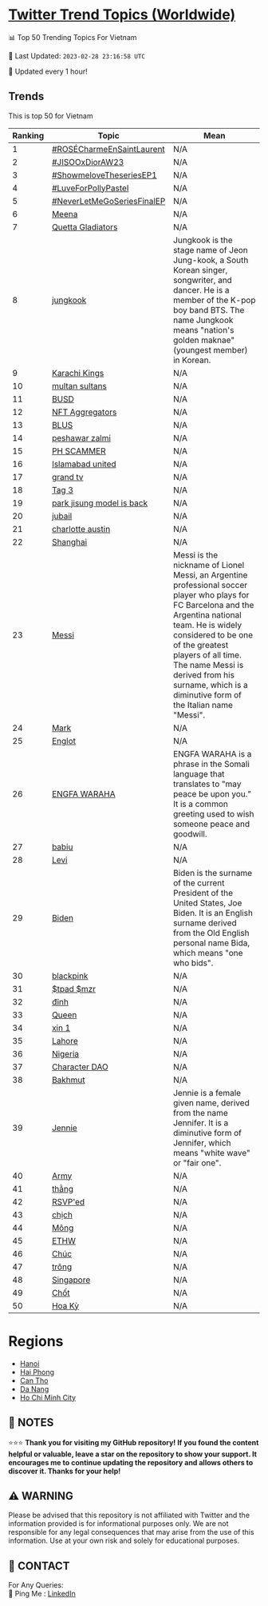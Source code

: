[Twitter Trend Topics (Worldwide)](https://github.com/ErcinDedeoglu/Twitter-Trend-Topics)
==========


📊 Top 50 Trending Topics For Vietnam

📆 Last Updated: `2023-02-28 23:16:58 UTC`

🔧 Updated every 1 hour!


## Trends

This is top 50 for Vietnam

| Ranking | Topic | Mean |
| ------- | ------------ | ------------ |
| 1 | [#ROSÉCharmeEnSaintLaurent](http://twitter.com/search?q=%23ROS%c3%89CharmeEnSaintLaurent) | N/A |
| 2 | [#JISOOxDiorAW23](http://twitter.com/search?q=%23JISOOxDiorAW23) | N/A |
| 3 | [#ShowmeloveTheseriesEP1](http://twitter.com/search?q=%23ShowmeloveTheseriesEP1) | N/A |
| 4 | [#LuveForPollyPastel](http://twitter.com/search?q=%23LuveForPollyPastel) | N/A |
| 5 | [#NeverLetMeGoSeriesFinalEP](http://twitter.com/search?q=%23NeverLetMeGoSeriesFinalEP) | N/A |
| 6 | [Meena](http://twitter.com/search?q=Meena) | N/A |
| 7 | [Quetta Gladiators](http://twitter.com/search?q=Quetta+Gladiators) | N/A |
| 8 | [jungkook](http://twitter.com/search?q=jungkook) | Jungkook is the stage name of Jeon Jung-kook, a South Korean singer, songwriter, and dancer. He is a member of the K-pop boy band BTS. The name Jungkook means "nation's golden maknae" (youngest member) in Korean. |
| 9 | [Karachi Kings](http://twitter.com/search?q=Karachi+Kings) | N/A |
| 10 | [multan sultans](http://twitter.com/search?q=multan+sultans) | N/A |
| 11 | [BUSD](http://twitter.com/search?q=BUSD) | N/A |
| 12 | [NFT Aggregators](http://twitter.com/search?q=NFT+Aggregators) | N/A |
| 13 | [BLUS](http://twitter.com/search?q=BLUS) | N/A |
| 14 | [peshawar zalmi](http://twitter.com/search?q=peshawar+zalmi) | N/A |
| 15 | [PH SCAMMER](http://twitter.com/search?q=PH+SCAMMER) | N/A |
| 16 | [Islamabad united](http://twitter.com/search?q=Islamabad+united) | N/A |
| 17 | [grand tv](http://twitter.com/search?q=grand+tv) | N/A |
| 18 | [Tag 3](http://twitter.com/search?q=Tag+3) | N/A |
| 19 | [park jisung model is back](http://twitter.com/search?q=park+jisung+model+is+back) | N/A |
| 20 | [jubail](http://twitter.com/search?q=jubail) | N/A |
| 21 | [charlotte austin](http://twitter.com/search?q=charlotte+austin) | N/A |
| 22 | [Shanghai](http://twitter.com/search?q=Shanghai) | N/A |
| 23 | [Messi](http://twitter.com/search?q=Messi) | Messi is the nickname of Lionel Messi, an Argentine professional soccer player who plays for FC Barcelona and the Argentina national team. He is widely considered to be one of the greatest players of all time. The name Messi is derived from his surname, which is a diminutive form of the Italian name "Messi". |
| 24 | [Mark](http://twitter.com/search?q=Mark) | N/A |
| 25 | [Englot](http://twitter.com/search?q=Englot) | N/A |
| 26 | [ENGFA WARAHA](http://twitter.com/search?q=ENGFA+WARAHA) | ENGFA WARAHA is a phrase in the Somali language that translates to "may peace be upon you." It is a common greeting used to wish someone peace and goodwill. |
| 27 | [babiu](http://twitter.com/search?q=babiu) | N/A |
| 28 | [Levi](http://twitter.com/search?q=Levi) | N/A |
| 29 | [Biden](http://twitter.com/search?q=Biden) | Biden is the surname of the current President of the United States, Joe Biden. It is an English surname derived from the Old English personal name Bida, which means "one who bids". |
| 30 | [blackpink](http://twitter.com/search?q=blackpink) | N/A |
| 31 | [$tpad $mzr](http://twitter.com/search?q=%24tpad+%24mzr) | N/A |
| 32 | [đỉnh](http://twitter.com/search?q=%c4%91%e1%bb%89nh) | N/A |
| 33 | [Queen](http://twitter.com/search?q=Queen) | N/A |
| 34 | [xin 1](http://twitter.com/search?q=xin+1) | N/A |
| 35 | [Lahore](http://twitter.com/search?q=Lahore) | N/A |
| 36 | [Nigeria](http://twitter.com/search?q=Nigeria) | N/A |
| 37 | [Character DAO](http://twitter.com/search?q=Character+DAO) | N/A |
| 38 | [Bakhmut](http://twitter.com/search?q=Bakhmut) | N/A |
| 39 | [Jennie](http://twitter.com/search?q=Jennie) | Jennie is a female given name, derived from the name Jennifer. It is a diminutive form of Jennifer, which means "white wave" or "fair one". |
| 40 | [Army](http://twitter.com/search?q=Army) | N/A |
| 41 | [thằng](http://twitter.com/search?q=th%e1%ba%b1ng) | N/A |
| 42 | [RSVP'ed](http://twitter.com/search?q=RSVP%27ed) | N/A |
| 43 | [chịch](http://twitter.com/search?q=ch%e1%bb%8bch) | N/A |
| 44 | [Mông](http://twitter.com/search?q=M%c3%b4ng) | N/A |
| 45 | [ETHW](http://twitter.com/search?q=ETHW) | N/A |
| 46 | [Chúc](http://twitter.com/search?q=Ch%c3%bac) | N/A |
| 47 | [trông](http://twitter.com/search?q=tr%c3%b4ng) | N/A |
| 48 | [Singapore](http://twitter.com/search?q=Singapore) | N/A |
| 49 | [Chốt](http://twitter.com/search?q=Ch%e1%bb%91t) | N/A |
| 50 | [Hoa Kỳ](http://twitter.com/search?q=Hoa+K%e1%bb%b3) | N/A |



# Regions

* [Hanoi](</Vietnam/Hanoi.md>)
* [Hai Phong](</Vietnam/Hai Phong.md>)
* [Can Tho](</Vietnam/Can Tho.md>)
* [Da Nang](</Vietnam/Da Nang.md>)
* [Ho Chi Minh City](</Vietnam/Ho Chi Minh City.md>)



## 📝 NOTES

⭐⭐⭐ **Thank you for visiting my GitHub repository! If you found the content helpful or valuable, leave a star on the repository to show your support. It encourages me to continue updating the repository and allows others to discover it. Thanks for your help!**


## ⚠️ WARNING

Please be advised that this repository is not affiliated with Twitter and the information provided is for informational purposes only. We are not responsible for any legal consequences that may arise from the use of this information. Use at your own risk and solely for educational purposes.


## 📨 CONTACT

 For Any Queries:  
            🏓 Ping Me : [LinkedIn](https://www.linkedin.com/in/ercindedeoglu/)
